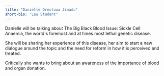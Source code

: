 ```yaml
---
title: "Danielle Oreoluwa Jinadu"
short-bio: "Law Student"
---
```


Danielle will be talking about The Big Black Blood Issue: Sickle Cell Anaemia,
the world's foremost and at times most lethal genetic disease.

She will be sharing her experience of this disease, her aim to start a new
dialogue around the topic and the need for reform in how it is perceived and
treated.

Critically she wants to bring about an awareness of the importance of blood and
organ donation.
